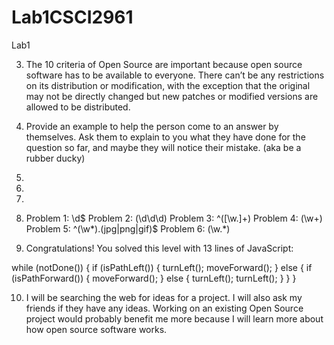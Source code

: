 # Lab1CSCI2961
Lab1


3.  The 10 criteria of Open Source are important because open source software has to be available to everyone. There can’t be any restrictions on its distribution or modification, with the exception that the original may not be directly changed but new patches or modified versions are allowed to be distributed.

4.	Provide an example to help the person come to an answer by themselves.
	Ask them to explain to you what they have done for the question so far, and maybe they will notice their mistake. (aka be a rubber ducky)

5. 
6.
7.

8. Problem 1: \d$
   Problem 2: (\d\d\d)
   Problem 3: ^([\w.]+)
   Problem 4: (\w+)
   Problem 5: ^(\w*)\.(jpg|png|gif)$
   Problem 6: (\w.*)

9.  Congratulations!
    You solved this level with 13 lines of JavaScript:

while (notDone()) {
  if (isPathLeft()) {
    turnLeft();
    moveForward();
  } else {
    if (isPathForward()) {
      moveForward();
    } else {
      turnLeft();
      turnLeft();
    }
  }
}

10. I will be searching the web for ideas for a project. I will also ask my friends if they have any ideas. Working on an existing Open Source project would probably benefit me more because I will learn more about how open source software works.
